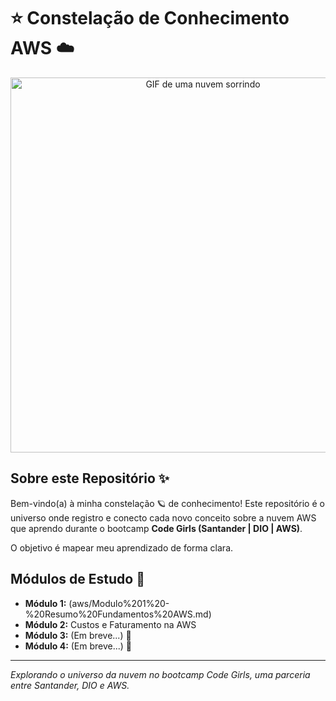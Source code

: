 # ⭐ Constelação de Conhecimento AWS ☁️

<p align="center">
  <img src="https://media.giphy.com/media/l378b9LcC3cclsY2A/giphy.gif" alt="GIF de uma nuvem sorrindo" width="600"/>
</p>

## Sobre este Repositório ✨

Bem-vindo(a) à minha constelação 🪐 de conhecimento! Este repositório é o universo onde registro e conecto cada novo conceito sobre a nuvem AWS que aprendo durante o bootcamp **Code Girls (Santander | DIO | AWS)**.

O objetivo é mapear meu aprendizado de forma clara.

## Módulos de Estudo 🌌

* **Módulo 1:** (aws/Modulo%201%20-%20Resumo%20Fundamentos%20AWS.md)
* **Módulo 2:** Custos e Faturamento na AWS
* **Módulo 3:** (Em breve...) 🌟
* **Módulo 4:** (Em breve...) 🌙

---
*Explorando o universo da nuvem no bootcamp Code Girls, uma parceria entre Santander, DIO e AWS.*
